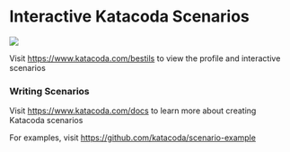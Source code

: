 # Interactive Katacoda Scenarios

[![](http://shields.katacoda.com/katacoda/bestils/count.svg)](https://www.katacoda.com/bestils "Get your profile on Katacoda.com")

Visit https://www.katacoda.com/bestils to view the profile and interactive scenarios

### Writing Scenarios
Visit https://www.katacoda.com/docs to learn more about creating Katacoda scenarios

For examples, visit https://github.com/katacoda/scenario-example
